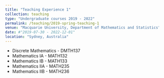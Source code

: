 ```yaml
---
title: "Teaching Experience 1"
collection: teaching
type: "Undergraduate courses 2019 - 2022"
permalink: /teaching/2019-spring-teaching-1
venue: "Macquarie University, Department of Mathematics and Statistics"
date: #"2019-07-30 - 2022-12-01"
location: "Sydney, Australia"
---
```


- Discrete Mathematics - DMTH137
- Mathematics IA - MATH132
- Mathematics IB - MATH133
- Mathematics IIA - MATH235
- Mathematics IIB - MATH236


